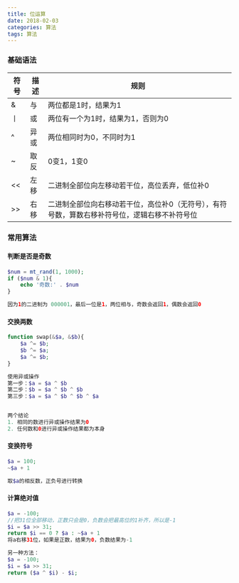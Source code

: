```yaml
---
title: 位运算
date: 2018-02-03
categories: 算法
tags: 算法
---
```


### 基础语法

| 符号 | 描述 | 规则                                                         |
| ---- | ---- | ------------------------------------------------------------ |
| &    | 与   | 两位都是1时，结果为1                                         |
| 丨  | 或   | 两位有一个为1时，结果为1，否则为0                            |
| ^    | 异或 | 两位相同时为0，不同时为1                                     |
| ~    | 取反 | 0变1，1变0                                                   |
| <<   | 左移 | 二进制全部位向左移动若干位，高位丢弃，低位补0                |
| >>   | 右移 | 二进制全部位向右移动若干位，高位补0（无符号），有符号数，算数右移补符号位，逻辑右移不补符号位 |


### 常用算法
#### 判断是否是奇数

```php
$num = mt_rand(1, 1000);
if ($num & 1){
    echo '奇数:' . $num
}

因为1的二进制为 000001，最后一位是1，两位相与，奇数会返回1，偶数会返回0
```

#### 交换两数
```php
function swap(&$a, &$b){
    $a ^= $b;
    $b ^= $a;
    $a ^= $b;
}

使用异或操作
第一步：$a = $a ^ $b
第二步：$b = $a ^ $b ^ $b
第三步：$a = $a ^ $b ^ $b ^ $a


两个结论
1. 相同的数进行异或操作结果为0
2. 任何数和0进行异或操作结果都为本身
```

#### 变换符号
```php
$a = 100;
~$a + 1

取$a的相反数，正负号进行转换
```

#### 计算绝对值
```php
$a = -100;
//把31位全部移动，正数只会是0，负数会把最高位的1补齐，所以是-1
$i = $a >> 31;
return $i == 0 ? $a : ~$a + 1
将a右移31位，如果是正数，结果为0，负数结果为-1

另一种方法：
$a = -100;
$i = $a >> 31;
return ($a ^ $i) - $i;
```


